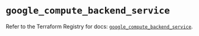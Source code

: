 # `google_compute_backend_service`

Refer to the Terraform Registry for docs: [`google_compute_backend_service`](https://registry.terraform.io/providers/hashicorp/google-beta/6.27.0/docs/resources/google_compute_backend_service).
